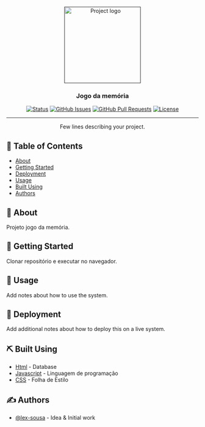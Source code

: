 <p align="center">
  <a href="" rel="noopener">
 <img width=200px height=200px src="https://i.imgur.com/6wj0hh6.jpg" alt="Project logo"></a>
</p>

<h3 align="center">Jogo da memória</h3>

<div align="center">

[![Status](https://img.shields.io/badge/status-active-success.svg)]()
[![GitHub Issues](https://img.shields.io/github/issues/kylelobo/The-Documentation-Compendium.svg)](https://github.com/kylelobo/The-Documentation-Compendium/issues)
[![GitHub Pull Requests](https://img.shields.io/github/issues-pr/kylelobo/The-Documentation-Compendium.svg)](https://github.com/kylelobo/The-Documentation-Compendium/pulls)
[![License](https://img.shields.io/badge/license-MIT-blue.svg)](/LICENSE)

</div>

---

<p align="center"> Few lines describing your project.
    <br> 
</p>

## 📝 Table of Contents

- [About](#about)
- [Getting Started](#getting_started)
- [Deployment](#deployment)
- [Usage](#usage)
- [Built Using](#built_using)
- [Authors](#authors)


## 🧐 About <a name = "about"></a>

Projeto jogo da memória.

## 🏁 Getting Started <a name = "getting_started"></a>

Clonar repositório e executar no navegador.



## 🎈 Usage <a name="usage"></a>

Add notes about how to use the system.

## 🚀 Deployment <a name = "deployment"></a>

Add additional notes about how to deploy this on a live system.

## ⛏️ Built Using <a name = "built_using"></a>

- [Html](https://www.w3schools.com/html/) - Database
- [Javascript](https://developer.mozilla.org/pt-BR/docs/Aprender/JavaScript) - Linguagem de programação
- [CSS](https://www.w3schools.com/css/) - Folha de Estilo

## ✍️ Authors <a name = "authors"></a>

- [@lex-sousa](https://alexsousa.eti.br) - Idea & Initial work


